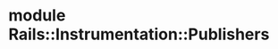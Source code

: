 # module Rails::Instrumentation::Publishers [](#module-Rails::Instrumentation::Publishers) [](#top)
 